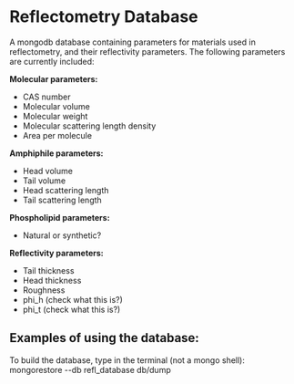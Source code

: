 # Reflectometry Database 

A mongodb database containing parameters for materials used in reflectometry, and their reflectivity parameters. 
The following parameters are currently included: 
  
**Molecular parameters:**
  * CAS number
  * Molecular volume
  * Molecular weight
  * Molecular scattering length density
  * Area per molecule
  
**Amphiphile parameters:**
  * Head volume
  * Tail volume
  * Head scattering length
  * Tail scattering length
  
**Phospholipid parameters:**
  * Natural or synthetic?
  
**Reflectivity parameters:**
  * Tail thickness
  * Head thickness
  * Roughness
  * phi_h (check what this is?)
  * phi_t (check what this is?)


## Examples of using the database: 

To build the database, type in the terminal (not a mongo shell):
mongorestore --db refl_database db/dump
